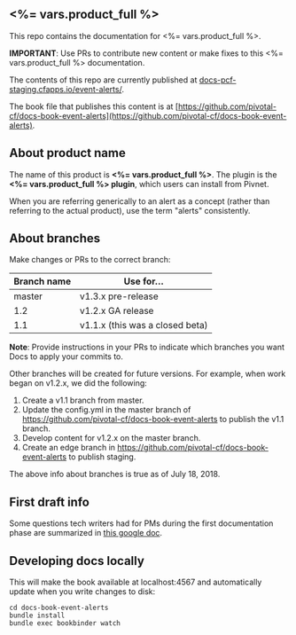 ## <%= vars.product_full %>

This repo contains the documentation for <%= vars.product_full %>.

**IMPORTANT**: Use PRs to contribute new content or make fixes to this <%= vars.product_full %> documentation.

The contents of this repo are currently published at [docs-pcf-staging.cfapps.io/event-alerts/](https://docs-pcf-staging.cfapps.io/event-alerts/).

The book file that publishes this content is at [https://github.com/pivotal-cf/docs-book-event-alerts](https://github.com/pivotal-cf/docs-book-event-alerts).

## About product name

The name of this product is **<%= vars.product_full %>**. The plugin is the **<%= vars.product_full %> plugin**, which users can install from Pivnet.

When you are referring generically to an alert as a concept (rather than referring to the actual product), use the term "alerts" consistently.

## About branches 

Make changes or PRs to the correct branch:

| Branch name | Use for… |
|-------------| ------|
| master      | v1.3.x pre-release|
| 1.2         | v1.2.x GA release |
| 1.1         | v1.1.x (this was a closed beta)|

**Note**: Provide instructions in your PRs to indicate which branches you want Docs to apply your commits to. 


Other branches will be created for future versions.
For example, when work began on v1.2.x, we did the following:

1. Create a v1.1 branch from master.
2. Update the config.yml in the master branch of https://github.com/pivotal-cf/docs-book-event-alerts
to publish the v1.1 branch. 
3. Develop content for v1.2.x on the master branch.
4. Create an edge branch in https://github.com/pivotal-cf/docs-book-event-alerts to publish staging.

The above info about branches is true as of July 18, 2018.

## First draft info 

Some questions tech writers had for PMs during the first documentation phase are summarized in [this google doc](https://docs.google.com/document/d/1aNMSYMR6rs1_gunXoBlC3qq_Uq97mMXWBiJUydGCDHw/edit?usp=sharing).

## Developing docs locally

This will make the book available at localhost:4567 and automatically update when you write changes to disk:

```
cd docs-book-event-alerts
bundle install
bundle exec bookbinder watch

```
